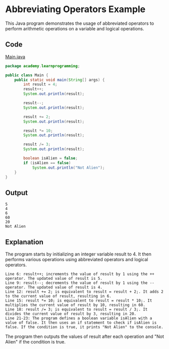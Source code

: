 # Abbreviating Operators Example

This Java program demonstrates the usage of abbreviated operators to perform arithmetic operations on a variable and logical operations.

## Code 
[Main.java](./src/academy/learnprogramming)

```java
package academy.learnprogramming;

public class Main {
    public static void main(String[] args) {
        int result = 4;
        result++;
        System.out.println(result);

        result--;
        System.out.println(result);

        result += 2;
        System.out.println(result);

        result *= 10;
        System.out.println(result);

        result /= 3;
        System.out.println(result);

        boolean isAlien = false;
        if (isAlien == false)
            System.out.println("Not Alien");
    }
}
```


## Output
```
5
4
6
60
20
Not Alien
```

## Explanation

The program starts by initializing an integer variable result to 4. It then performs various operations using abbreviated operators and logical operators.

    Line 6: result++; increments the value of result by 1 using the ++ operator. The updated value of result is 5.
    Line 9: result--; decrements the value of result by 1 using the -- operator. The updated value of result is 4.
    Line 12: result += 2; is equivalent to result = result + 2;. It adds 2 to the current value of result, resulting in 6.
    Line 15: result *= 10; is equivalent to result = result * 10;. It multiplies the current value of result by 10, resulting in 60.
    Line 18: result /= 3; is equivalent to result = result / 3;. It divides the current value of result by 3, resulting in 20.
    Line 21-23: The program defines a boolean variable isAlien with a value of false. It then uses an if statement to check if isAlien is false. If the condition is true, it prints "Not Alien" to the console.

The program then outputs the values of result after each operation and "Not Alien" if the condition is true.
